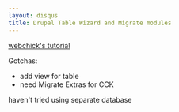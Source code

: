 ```yaml
---
layout: disqus
title: Drupal Table Wizard and Migrate modules
---
```


[webchick's tutorial](http://www.lullabot.com/articles/drupal-data-imports-migrate-and-table-wizard)

Gotchas:

* add view for table
* need Migrate Extras for CCK

haven't tried using separate database

